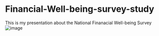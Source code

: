 # Financial-Well-being-survey-study
This is my presentation about the National Finanacial Well-being Survey
![image](https://user-images.githubusercontent.com/74316333/99918044-98bc3880-2d14-11eb-9390-48670dd9bb20.png)
